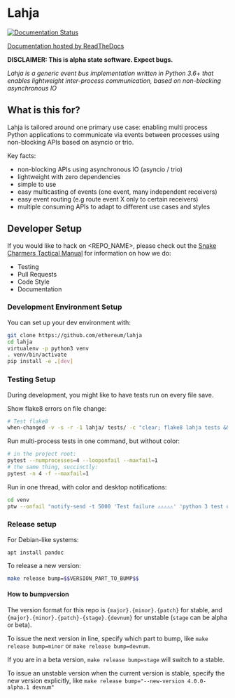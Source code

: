 # Lahja

[![Documentation Status](https://readthedocs.org/projects/lahja/badge/?version=latest)](http://lahja.readthedocs.io/en/latest/?badge=latest)

[Documentation hosted by ReadTheDocs](http://lahja.readthedocs.io/en/latest/)

**DISCLAIMER: This is alpha state software. Expect bugs.**

*Lahja is a generic event bus implementation written in Python 3.6+ that enables lightweight inter-process communication, based on non-blocking asynchronous IO*

## What is this for?

Lahja is tailored around one primary use case: enabling multi process Python applications to communicate via events between processes using non-blocking APIs
based on asyncio or trio.

Key facts:

- non-blocking APIs using asynchronous IO (asyncio / trio)
- lightweight with zero dependencies
- simple to use
- easy multicasting of events (one event, many independent receivers)
- easy event routing (e.g route event X only to certain receivers)
- multiple consuming APIs to adapt to different use cases and styles


## Developer Setup

If you would like to hack on <REPO_NAME>, please check out the [Snake Charmers
Tactical Manual](https://github.com/ethereum/snake-charmers-tactical-manual)
for information on how we do:

- Testing
- Pull Requests
- Code Style
- Documentation

### Development Environment Setup

You can set up your dev environment with:

```sh
git clone https://github.com/ethereum/lahja
cd lahja
virtualenv -p python3 venv
. venv/bin/activate
pip install -e .[dev]
```

### Testing Setup

During development, you might like to have tests run on every file save.

Show flake8 errors on file change:

```sh
# Test flake8
when-changed -v -s -r -1 lahja/ tests/ -c "clear; flake8 lahja tests && echo 'flake8 success' || echo 'error'"
```

Run multi-process tests in one command, but without color:

```sh
# in the project root:
pytest --numprocesses=4 --looponfail --maxfail=1
# the same thing, succinctly:
pytest -n 4 -f --maxfail=1
```

Run in one thread, with color and desktop notifications:

```sh
cd venv
ptw --onfail "notify-send -t 5000 'Test failure ⚠⚠⚠⚠⚠' 'python 3 test on lahja failed'" ../tests ../lahja
```

### Release setup

For Debian-like systems:
```
apt install pandoc
```

To release a new version:

```sh
make release bump=$$VERSION_PART_TO_BUMP$$
```

#### How to bumpversion

The version format for this repo is `{major}.{minor}.{patch}` for stable, and
`{major}.{minor}.{patch}-{stage}.{devnum}` for unstable (`stage` can be alpha or beta).

To issue the next version in line, specify which part to bump,
like `make release bump=minor` or `make release bump=devnum`.

If you are in a beta version, `make release bump=stage` will switch to a stable.

To issue an unstable version when the current version is stable, specify the
new version explicitly, like `make release bump="--new-version 4.0.0-alpha.1 devnum"`
